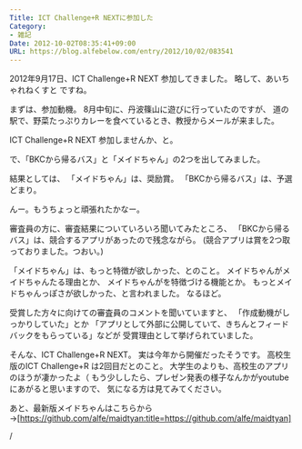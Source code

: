 ```yaml
---
Title: ICT Challenge+R NEXTに参加した
Category:
- 雑記
Date: 2012-10-02T08:35:41+09:00
URL: https://blog.alfebelow.com/entry/2012/10/02/083541
---
```


2012年9月17日、ICT Challenge+R NEXT 参加してきました。
略して、あいちゃれねくすと ですね。

まずは、参加動機。
8月中旬に、丹波篠山に遊びに行っていたのですが、
道の駅で、野菜たっぷりカレーを食べているとき、教授からメールが来ました。

ICT Challenge+R NEXT 参加しませんか、と。

で、「BKCから帰るバス」と「メイドちゃん」の2つを出してみました。


結果としては、
「メイドちゃん」は、奨励賞。
「BKCから帰るバス」は、予選どまり。

んー。もうちょっと頑張れたかなー。


審査員の方に、審査結果についていろいろ聞いてみたところ、
「BKCから帰るバス」は、競合するアプリがあったので残念ながら。
(競合アプリは賞を2つ取っておりました。つおい。)

「メイドちゃん」は、もっと特徴が欲しかった、とのこと。
メイドちゃんがメイドちゃんたる理由とか、
メイドちゃんがを特徴づける機能とか。
もっとメイドちゃんっぽさが欲しかった、と言われました。
なるほど。

受賞した方々に向けての審査員のコメントを聞いていますと、
「作成動機がしっかりしていた」とか
「アプリとして外部に公開していて、きちんとフィードバックをもらっている」などが
受賞理由として挙げられていました。


そんな、ICT Challenge+R NEXT。
実は今年から開催だったそうです。
高校生版のICT Challenge+R は2回目だとのこと。
大学生のよりも、高校生のアプリのほうが凄かったよ（
もう少ししたら、プレゼン発表の様子なんかがyoutubeにあがると思いますので、
気になる方は見てみてください。


あと、最新版メイドちゃんはこちらから→[https://github.com/alfe/maidtyan:title=https://github.com/alfe/maidtyan]

/
